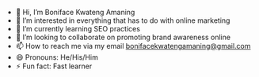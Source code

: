 - 👋 Hi, I’m Boniface Kwateng Amaning
- 👀 I’m interested in everything that has to do with online marketing
- 🌱 I’m currently learning SEO practices
- 💞️ I’m looking to collaborate on promoting brand awareness online
- 📫 How to reach me via my email bonifacekwatengamaning@gmail.com
- 😄 Pronouns: He/His/Him
- ⚡ Fun fact: Fast learner

<!---
Nanasenya/Nanasenya is a ✨ special ✨ repository because its `README.md` (this file) appears on your GitHub profile.
You can click the Preview link to take a look at your changes.
--->
